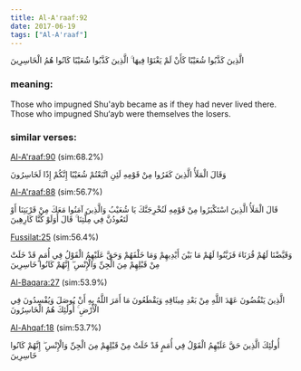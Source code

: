 ```yaml
---
title: Al-A'raaf:92
date: 2017-06-19
tags: ["Al-A'raaf"]
---
```

الَّذِينَ كَذَّبُوا شُعَيْبًا كَأَنْ لَمْ يَغْنَوْا فِيهَا ۚ الَّذِينَ كَذَّبُوا شُعَيْبًا كَانُوا هُمُ الْخَاسِرِينَ
### meaning: 
Those who impugned Shu'ayb became as if they had never lived there. Those who impugned Shu‘ayb were themselves the losers.
### similar verses: 

[Al-A'raaf:90](/7/90) (sim:68.2%)

وَقَالَ الْمَلَأُ الَّذِينَ كَفَرُوا مِنْ قَوْمِهِ لَئِنِ اتَّبَعْتُمْ شُعَيْبًا إِنَّكُمْ إِذًا لَخَاسِرُونَ

[Al-A'raaf:88](/7/88) (sim:56.7%)

قَالَ الْمَلَأُ الَّذِينَ اسْتَكْبَرُوا مِنْ قَوْمِهِ لَنُخْرِجَنَّكَ يَا شُعَيْبُ وَالَّذِينَ آمَنُوا مَعَكَ مِنْ قَرْيَتِنَا أَوْ لَتَعُودُنَّ فِي مِلَّتِنَا ۚ قَالَ أَوَلَوْ كُنَّا كَارِهِينَ

[Fussilat:25](/41/25) (sim:56.4%)

وَقَيَّضْنَا لَهُمْ قُرَنَاءَ فَزَيَّنُوا لَهُمْ مَا بَيْنَ أَيْدِيهِمْ وَمَا خَلْفَهُمْ وَحَقَّ عَلَيْهِمُ الْقَوْلُ فِي أُمَمٍ قَدْ خَلَتْ مِنْ قَبْلِهِمْ مِنَ الْجِنِّ وَالْإِنْسِ ۖ إِنَّهُمْ كَانُوا خَاسِرِينَ

[Al-Baqara:27](/2/27) (sim:53.9%)

الَّذِينَ يَنْقُضُونَ عَهْدَ اللَّهِ مِنْ بَعْدِ مِيثَاقِهِ وَيَقْطَعُونَ مَا أَمَرَ اللَّهُ بِهِ أَنْ يُوصَلَ وَيُفْسِدُونَ فِي الْأَرْضِ ۚ أُولَٰئِكَ هُمُ الْخَاسِرُونَ

[Al-Ahqaf:18](/46/18) (sim:53.7%)

أُولَٰئِكَ الَّذِينَ حَقَّ عَلَيْهِمُ الْقَوْلُ فِي أُمَمٍ قَدْ خَلَتْ مِنْ قَبْلِهِمْ مِنَ الْجِنِّ وَالْإِنْسِ ۖ إِنَّهُمْ كَانُوا خَاسِرِينَ
